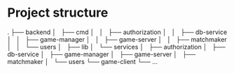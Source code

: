 # Project structure
.
├── backend
│   ├── cmd
│   │   ├── authorization
│   │   ├── db-service
│   │   ├── game-manager
│   │   ├── game-server
│   │   ├── matchmaker
│   │   └── users
│   ├── lib
│   └── services
│       ├── authorization
│       ├── db-service
│       ├── game-manager
│       ├── game-server
│       ├── matchmaker
│       └── users
└── game-client
    └── ...

